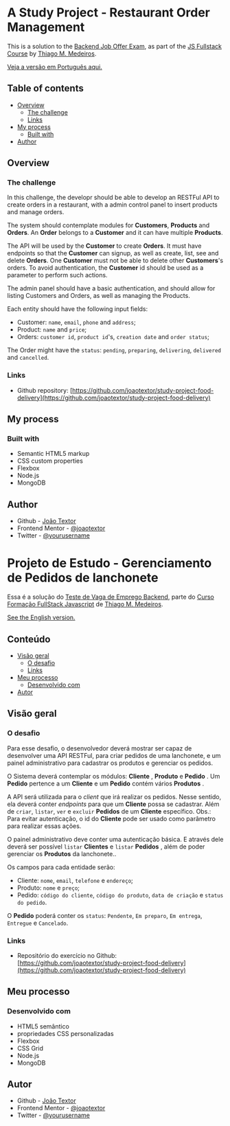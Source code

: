 # <a id="english"></a>A Study Project - Restaurant Order Management

This is a solution to the [Backend Job Offer Exam](https://github.com/thiagocontaparatestes/testes-vaga-emprego/blob/main/teste-backend-lanchonete.md), as part of the [JS Fullstack Course](https://go.hotmart.com/H75713532I) by [Thiago M. Medeiros](https://github.com/thiagommedeiros).

[Veja a versão em Português aqui.](#portuguese)

## Table of contents

- [Overview](#overview)
  - [The challenge](#the-challenge)
  - [Links](#links)
- [My process](#my-process)
  - [Built with](#built-with)
- [Author](#author)

## Overview

### The challenge

In this challenge, the developr should be able to develop an RESTFul API to create orders in a restaurant, with a admin control panel to insert products and manage orders.

The system should contemplate modules for **Customers**, **Products** and **Orders**. An **Order** belongs to a **Customer** and it can have multiple **Products**.

The API will be used by the **Customer** to create **Orders**. It must have endpoints so that the **Customer** can signup, as well as create, list, see and delete **Orders**. One **Customer** must not be able to delete other **Customers**'s orders. To avoid authentication, the **Customer** id should be used as a parameter to perform such actions.

The admin panel should have a basic authentication, and should allow for listing Customers and Orders, as well as managing the Products.

Each entity should have the following input fields:

* Customer: `name`, `email`, `phone` and `address`;
* Product: `name` and `price`;
* Orders: `customer id`, `product id`'s, `creation date` and `order status`;

The Order might have the `status`: `pending`, `preparing`, `delivering`, `delivered` and `cancelled`.

### Links

- Github repository: [https://github.com/joaotextor/study-project-food-delivery](https://github.com/joaotextor/study-project-food-delivery)

## My process

### Built with

- Semantic HTML5 markup
- CSS custom properties
- Flexbox
- Node.js
- MongoDB

## Author

- Github - [João Textor](https://github.com/joaotextor)
- Frontend Mentor - [@joaotextor](https://www.frontendmentor.io/profile/joaotextor)
- Twitter - [@yourusername](https://www.twitter.com/joaotextor90)

# <a id="portuguese"></a>Projeto de Estudo - Gerenciamento de Pedidos de lanchonete

Essa é a solução do [Teste de Vaga de Emprego Backend](https://github.com/thiagocontaparatestes/testes-vaga-emprego/blob/main/teste-backend-lanchonete.md), parte do [Curso Formação FullStack Javascript](https://go.hotmart.com/H75713532I) de [Thiago M. Medeiros](https://github.com/thiagommedeiros).

[See the English version.](#english)

## Conteúdo

- [Visão geral](#visão-geral)
  - [O desafio](#o-desafio)
  - [Links](#linkspt)
- [Meu processo](#meu-processo)
  - [Desenvolvido com](#desenvolvido-com)
- [Autor](#autor)

## Visão geral

### O desafio

Para esse desafio, o desenvolvedor deverá mostrar ser capaz de desenvolver uma API RESTFul, para criar pedidos de uma lanchonete, e um painel administrativo para cadastrar os produtos e gerenciar os pedidos.

O Sistema deverá contemplar os módulos: **Cliente** , **Produto** e **Pedido** . Um **Pedido** pertence a um **Cliente** e um **Pedido** contém vários **Produtos** .

A API será utilizada para o *client* que irá realizar os pedidos. Nesse sentido, ela deverá conter *endpoints* para que um **Cliente** possa se cadastrar. Além de `criar`, `listar`, `ver` e `excluir` **Pedidos** de um **Cliente** específico. Obs.: Para evitar autenticação, o id do **Cliente** pode ser usado como parâmetro para realizar essas ações.

O painel administrativo deve conter uma autenticação básica. E através dele deverá ser possível `listar` **Clientes** e `listar` **Pedidos** , além de poder gerenciar os **Produtos** da lanchonete..

Os campos para cada entidade serão:

* Cliente: `nome`, `email`, `telefone` e `endereço`;
* Produto: `nome` e `preço`;
* Pedido: `código do cliente`, `código do produto`, `data de criação` e `status do pedido`.

O **Pedido** poderá conter os `status`: `Pendente`, `Em preparo`, `Em entrega`, `Entregue` e `Cancelado`.

### <a id="linkspt"></a>Links

- Repositório do exercício no Github: [https://github.com/joaotextor/study-project-food-delivery](https://github.com/joaotextor/study-project-food-delivery)

## Meu processo

### Desenvolvido com

- HTML5 semântico
- propriedades CSS personalizadas
- Flexbox
- CSS Grid
- Node.js
- MongoDB

## Autor

- Github - [João Textor](https://github.com/joaotextor)
- Frontend Mentor - [@joaotextor](https://www.frontendmentor.io/profile/joaotextor)
- Twitter - [@yourusername](https://www.twitter.com/joaotextor90)

